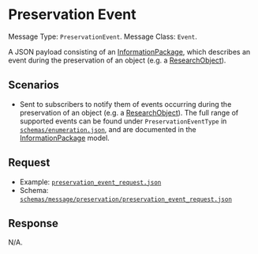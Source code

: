 # Preservation Event

Message Type: `PreservationEvent`.
Message Class: `Event`.

A JSON payload consisting of an [InformationPackage](https://github.com/JiscRDSS/Canonical-data-model/blob/4.0.0/Data-Model/Information-Package/Information-package-model.mdj), which describes an event during the preservation of an object (e.g. a [ResearchObject](https://github.com/JiscRDSS/Canonical-data-model/blob/4.0.0/Data-Model/Canonical-data-model.mdj)).

## Scenarios

- Sent to subscribers to notify them of events occurring during the preservation of an object (e.g. a [ResearchObject](https://github.com/JiscRDSS/Canonical-data-model/blob/4.0.0/Data-Model/Canonical-data-model.mdj)). The full range of supported events can be found under `PreservationEventType` in [`schemas/enumeration.json`](../../../schemas/enumeration.json), and are documented in the [InformationPackage](https://github.com/JiscRDSS/Canonical-data-model/blob/4.0.0/Data-Model/Information-Package/Information-package-model.mdj) model.

## Request

- Example: [`preservation_event_request.json`](preservation_event_request.json)
- Schema: [`schemas/message/preservation/preservation_event_request.json`](../../../schemas/message/preservation/preservation_event_request.json)

## Response

N/A.
